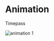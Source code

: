 # Animation
Timepass

![animation 1](https://user-images.githubusercontent.com/66555692/87744112-3f914500-c808-11ea-84a4-f7b2f67f40dd.png)
